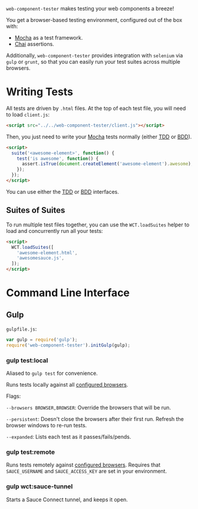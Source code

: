 `web-component-tester` makes testing your web components a breeze!

You get a browser-based testing environment, configured out of the box with:

* [Mocha][mocha] as a test framework.
* [Chai][chai] assertions.

Additionally, `web-component-tester` provides integration with `selenium` via
`gulp` or `grunt`, so that you can easily run your test suites across multiple
browsers. 


# Writing Tests

All tests are driven by `.html` files. At the top of each test file, you will
need to load `client.js`:

```html
<script src="../../web-component-tester/client.js"></script>
```

Then, you just need to write your [Mocha][mocha] tests normally (either
[TDD](http://visionmedia.github.io/mocha/#tdd-interface) or
[BDD](http://visionmedia.github.io/mocha/#bdd-interface)).

```html
<script>
  suite('<awesome-element>', function() {
    test('is awesome', function() {
      assert.isTrue(document.createElement('awesome-element').awesome);
    });
  });
</script>
```

You can use either the [TDD](http://visionmedia.github.io/mocha/#tdd-interface)
or [BDD](http://visionmedia.github.io/mocha/#bdd-interface) interfaces.


## Suites of Suites

To run multiple test files together, you can use the `WCT.loadSuites` helper to
load and concurrently run all your tests:

```html
<script>
  WCT.loadSuites([
    'awesome-element.html',
    'awesomesauce.js',
  ]);
</script>
```


# Command Line Interface

## Gulp

`gulpfile.js`:

```js
var gulp = require('gulp');
require('web-component-tester').initGulp(gulp);
```

### gulp test:local

Aliased to `gulp test` for convenience.

Runs tests locally against all [configured browsers](default-browsers.json).

Flags:

`--browsers BROWSER,BROWSER`: Override the browsers that will be run.

`--persistent`: Doesn't close the browsers after their first run. Refresh the
browser windows to re-run tests.

`--expanded`: Lists each test as it passes/fails/pends.

### gulp test:remote

Runs tests remotely against [configured browsers](default-browsers.json).
Requires that `SAUCE_USERNAME` and `SAUCE_ACCESS_KEY` are set in your 
environment.


### gulp wct:sauce-tunnel

Starts a Sauce Connect tunnel, and keeps it open.


<!-- References -->
[mocha]: http://visionmedia.github.io/mocha/ "Mocha Test Framework"
[chai]:  http://chaijs.com/                  "Chai Assertion Library"
